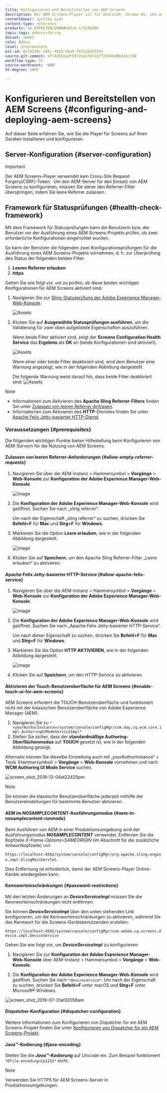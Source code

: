 ```yaml
---
title: Konfigurieren und Bereitstellen von AEM Screens
description: Der AEM Screens-Player ist für Android®, Chrome OS, iOS und Windows verfügbar. Erfahren Sie mehr über die Konfiguration und Bereitstellung von AEM Screens.
contentOwner: Jyotika syal
content-type: reference
products: SG_EXPERIENCEMANAGER/6.5/SCREENS
topic-tags: administering
docset: aem65
role: Admin
level: Intermediate
exl-id: 8cf4240c-1d6c-441d-b8a0-f01516455543
source-git-commit: ef74265eadf5972eae7451b7725946d8b014c198
workflow-type: ht
source-wordcount: '686'
ht-degree: 100%

---
```


# Konfigurieren und Bereitstellen von AEM Screens {#configuring-and-deploying-aem-screens}

Auf dieser Seite erfahren Sie, wie Sie die Player für Screens auf Ihren Geräten installieren und konfigurieren.

## Server-Konfiguration {#server-configuration}

>[!IMPORTANT]
>
>Der AEM Screens-Player verwendet kein Cross-Site Request Forgery(CSRF)-Token.  Um den AEM-Server für den Einsatz von AEM Screens zu konfigurieren, müssen Sie daher den Referrer-Filter überspringen, indem Sie leere Referrer zulassen.

## Framework für Statusprüfungen {#health-check-framework}

Mit dem Framework für Statusprüfungen kann die Benutzerin bzw. der Benutzer vor der Ausführung eines AEM Screens-Projekts prüfen, ob zwei erforderliche Konfigurationen eingerichtet wurden.

So kann der Benutzer die folgenden zwei Konfigurationsprüfungen für die Ausführung eines AEM Screens-Projekts vornehmen, d. h. zur Überprüfung des Status der folgenden beiden Filter:

1. **Leeren Referrer erlauben**
2. **https**

Gehen Sie wie folgt vor, um zu prüfen, ob diese beiden wichtigen Konfigurationen für AEM Screens aktiviert sind:

1. Navigieren Sie zur [Sling-Statusprüfung der Adobe Experience Manager-Web-Konsole](http://localhost:4502/system/console/healthcheck?tags=screensconfigs&amp;overrideGlobalTimeout=).

   ![Assets](assets/health-check1.png)


2. Klicken Sie auf **Ausgewählte Statusprüfungen ausführen**, um die Validierung für zwei oben aufgelistete Eigenschaften auszuführen.

   Wenn beide Filter aktiviert sind, zeigt der **Screens Configuration Health Service** das **Ergebnis** als **OK** an (beide Konfigurationen sind aktiviert).

   ![Assets](assets/health-check2.png)

   Wenn einer oder beide Filter deaktiviert sind, wird dem Benutzer eine Warnung angezeigt, wie in der folgenden Abbildung dargestellt.

   Die folgende Warnung weist darauf hin, dass beide Filter deaktiviert sind:
   ![Assets](assets/health-check3.png)

>[!NOTE]
>
>* Informationen zum Aktivieren des **Apache Sling Referrer-Filters** finden Sie unter [Zulassen von leeren Referrer-Anfragen](/help/user-guide/configuring-screens-introduction.md#allow-empty-referrer-requests).
>* Informationen zum Aktivieren des **HTTP**-Dienstes finden Sie unter [Apache Felix Jetty-basierter HTTP-Dienst](/help/user-guide/configuring-screens-introduction.md#allow-apache-felix-service).

### Voraussetzungen {#prerequisites}

Die folgenden wichtigen Punkte bieten Hilfestellung beim Konfigurieren von AEM-Servern für die Nutzung von AEM Screens.

#### Zulassen von leeren Referrer-Anforderungen {#allow-empty-referrer-requests}

1. Navigieren Sie über die AEM-Instanz > Hammersymbol > **Vorgänge** > **Web-Konsole** zur **Konfiguration der Adobe Experience Manager-Web-Konsole**.

   ![image](assets/config/empty-ref1.png)

1. Die **Konfiguration der Adobe Experience Manager-Web-Konsole** wird geöffnet. Suchen Sie nach „sling referrer“.

   Um nach der Eigenschaft „sling referrer“ zu suchen, drücken Sie **Befehl+F** für **Mac** und **Strg+F** für **Windows**.

1. Markieren Sie die Option **Leere erlauben**, wie in der folgenden Abbildung dargestellt.

   ![image](assets/config/empty-ref2.png)

1. Klicken Sie auf **Speichern**, um den Apache Sling Referrer-Filter „Leere erlauben“ zu aktivieren.


#### Apache Felix Jetty-basierter HTTP-Service {#allow-apache-felix-service}

1. Navigieren Sie über die AEM-Instanz > Hammersymbol > **Vorgänge** > **Web-Konsole** zur **Konfiguration der Adobe Experience Manager-Web-Konsole**.

   ![image](assets/config/empty-ref1.png)

1. Die **Konfiguration der Adobe Experience Manager-Web-Konsole** wird geöffnet. Suchen Sie nach „Apache Felix Jetty-basierter HTTP-Service“.

   Um nach dieser Eigenschaft zu suchen, drücken Sie **Befehl+F** für **Mac** und **Strg+F** für **Windows**.

1. Markieren Sie die Option **HTTP AKTIVIEREN**, wie in der folgenden Abbildung dargestellt.

   ![image](assets/config/config-1.png)

1. Klicken Sie auf **Speichern**, um den *HTTP*-Service zu aktivieren.

#### Aktivieren der Touch-Benutzeroberfläche für AEM Screens {#enable-touch-ui-for-aem-screens}

AEM Screens erfordert die TOUCH-Benutzeroberfläche und funktioniert nicht mit der klassischen Benutzeroberfläche von Adobe Experience Manager (AEM).

1. Navigieren Sie zu `*<yourAuthorInstance>/system/console/configMgr/com.day.cq.wcm.core.impl.AuthoringUIModeServiceImpl*`
1. Stellen Sie sicher, dass der **standardmäßige Authoring-Oberflächenmodus** auf **TOUCH** gesetzt ist, wie in der folgenden Abbildung gezeigt.

Alternativ können Sie dieselbe Einstellung auch mit „yourAuthorInstance“ *>* Tools (Hammersymbol) > **Vorgänge** > **Web-Konsole** vornehmen und nach **WCM Authoring UI Mode Service** suchen.

![screen_shot_2018-12-04at22425pm](assets/screen_shot_2018-12-04at22425pm.png)

>[!NOTE]
>
>Sie können die klassische Benutzeroberfläche jederzeit mithilfe der Benutzereinstellungen für bestimmte Benutzer aktivieren.

#### AEM im NOSAMPLECONTENT-Ausführungsmodus {#aem-in-nosamplecontent-runmode}

Beim Ausführen von AEM in einer Produktionsumgebung wird der Ausführungsmodus **NOSAMPLECONTENT** verwendet. Entfernen Sie die Kopfzeile *X-Frame-Options=SAMEORIGIN* (im Abschnitt für die zusätzliche Antwortkopfzeile) von

`https://localhost:4502/system/console/configMgr/org.apache.sling.engine.impl.SlingMainServlet`.

Dies Entfernung ist erforderlich, damit der AEM Screens-Player Online-Kanäle wiedergeben kann.

#### Kennworteinschränkungen {#password-restrictions}

Mit den letzten Änderungen an ***DeviceServiceImpl*** müssen Sie die Kennworteinschränkungen nicht entfernen.

Sie können ***DeviceServiceImpl*** über den unten stehenden Link konfigurieren, um die Kennworteinschränkungen zu aktivieren, während Sie das Kennwort für die Screens-Gerätebenutzenden erstellen:

`https://localhost:4502/system/console/configMgr/com.adobe.cq.screens.device.impl.DeviceService`

Gehen Sie wie folgt vor, um ***DeviceServiceImpl*** zu konfigurieren:

1. Navigieren Sie zur **Konfiguration der Adobe Experience Manager-Web-Konsole** über AEM-Instanz > Hammersymbol > **Vorgänge** > **Web-Konsole**.

1. Die **Konfiguration der Adobe Experience Manager-Web-Konsole** wird geöffnet. Suchen Sie nach `*deviceservice*`. Um nach der Eigenschaft zu suchen, drücken Sie **Befehl+F** unter macOS und **Strg+F** unter Microsoft® Windows.

![screen_shot_2019-07-31at92058am](assets/screen_shot_2019-07-31at92058am.png)

#### Dispatcher-Konfiguration {#dispatcher-configuration}

Weitere Informationen zum Konfigurieren von Dispatcher für ein AEM Screens-Projekt finden Sie unter [Konfigurieren von Dispatcher für ein AEM Screens-Projekt](dispatcher-configurations-aem-screens.md).

#### Java™-Kodierung {#java-encoding}

Stellen Sie die ***Java™-Kodierung*** auf Unicode ein. Zum Beispiel funktioniert `*Dfile.encoding=Cp1252*` nicht.

>[!NOTE]
>
>Verwenden Sie HTTPS für AEM Screens-Server in Produktionsumgebungen.
